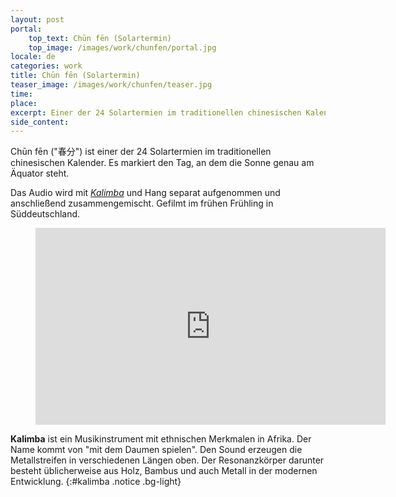 ```yaml
---
layout: post
portal:
    top_text: Chūn fēn (Solartermin)
    top_image: /images/work/chunfen/portal.jpg
locale: de
categories: work
title: Chūn fēn (Solartermin)
teaser_image: /images/work/chunfen/teaser.jpg
time:
place:
excerpt: Einer der 24 Solartermien im traditionellen chinesischen Kalender. Es markiert den Tag, an dem die Sonne genau am Äquator steht. Dies ist eine Kalimba & Hang Performance.
side_content:
---
```


Chūn fēn ("春分") ist einer der 24 Solartermien im traditionellen chinesischen Kalender. Es markiert den Tag, an dem die Sonne genau am Äquator steht.

Das Audio wird mit [*Kalimba*](#kalimba) und Hang separat aufgenommen und anschließend zusammengemischt. Gefilmt im frühen Frühling in Süddeutschland.

<figure class="video-container">
    <iframe width="560" height="315" src="https://www.youtube.com/embed/ZBBugEpyQaU" frameborder="0" allow="accelerometer; autoplay; encrypted-media; gyroscope; picture-in-picture" allowfullscreen></iframe>
</figure>

<i class="icon-note icon-inline"></i><b>Kalimba</b> ist ein Musikinstrument mit ethnischen Merkmalen in Afrika. Der Name kommt von "mit dem Daumen spielen". Den Sound erzeugen die Metallstreifen in verschiedenen Längen oben. Der Resonanzkörper darunter besteht üblicherweise aus Holz, Bambus und auch Metall in der modernen Entwicklung.
{:#kalimba .notice .bg-light}
